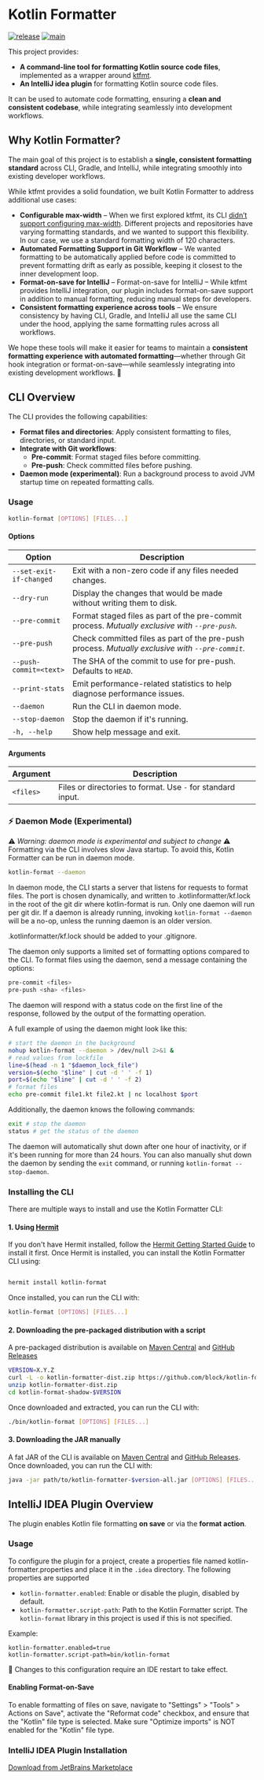 # Kotlin Formatter

[![release](https://img.shields.io/maven-central/v/xyz.block.kotlin-formatter/kotlin-formatter?label=release&color=blue)](https://central.sonatype.com/namespace/xyz.block.kotlin-formatter)
[![main](https://github.com/block/kotlin-formatter/actions/workflows/push.yml/badge.svg)](https://github.com/block/kotlin-formatter/actions/workflows/push.yml)

This project provides:
- **A command-line tool for formatting Kotlin source code files**, implemented as a wrapper around [ktfmt](https://github.com/facebook/ktfmt/tree/main).
- **An IntelliJ idea plugin** for formatting Kotlin source code files.

It can be used to automate code formatting, ensuring a **clean and consistent codebase**, while integrating seamlessly into development workflows.

## Why Kotlin Formatter?
The main goal of this project is to establish a **single, consistent formatting standard** across CLI, Gradle, and IntelliJ, while integrating smoothly into existing developer workflows.

While ktfmt provides a solid foundation, we built Kotlin Formatter to address additional use cases:
- **Configurable max-width** – When we first explored ktfmt, its CLI [didn’t support configuring max-width](https://github.com/facebook/ktfmt/pull/470). Different projects and repositories have varying formatting standards, and we wanted to support this flexibility. In our case, we use a standard formatting width of 120 characters.
- **Automated Formatting Support in Git Workflow** – We wanted formatting to be automatically applied before code is committed to prevent formatting drift as early as possible, keeping it closest to the inner development loop.
- **Format-on-save for IntelliJ** – Format-on-save for IntelliJ – While ktfmt provides IntelliJ integration, our plugin includes format-on-save support in addition to manual formatting, reducing manual steps for developers.
- **Consistent formatting experience across tools** – We ensure consistency by having CLI, Gradle, and IntelliJ all use the same CLI under the hood, applying the same formatting rules across all workflows.

We hope these tools will make it easier for teams to maintain a **consistent formatting experience with automated formatting**—whether through Git hook integration or format-on-save—while seamlessly integrating into existing development workflows. 🚀

## CLI Overview
The CLI provides the following capabilities:
- **Format files and directories**: Apply consistent formatting to files, directories, or standard input.
- **Integrate with Git workflows**:
  - **Pre-commit**: Format staged files before committing.
  - **Pre-push**: Check committed files before pushing.
- **Daemon mode (experimental)**: Run a background process to avoid JVM startup time on repeated formatting calls.

### Usage
```bash
kotlin-format [OPTIONS] [FILES...]
```
#### Options

| Option                  | Description                                                                                |
|-------------------------|-------------------------------------------------------------------------------------------|
| `--set-exit-if-changed` | Exit with a non-zero code if any files needed changes.                                    |
| `--dry-run`             | Display the changes that would be made without writing them to disk.                     |
| `--pre-commit`          | Format staged files as part of the pre-commit process. *Mutually exclusive with `--pre-push`.* |
| `--pre-push`            | Check committed files as part of the pre-push process. *Mutually exclusive with `--pre-commit`.* |
| `--push-commit=<text>`  | The SHA of the commit to use for pre-push. Defaults to `HEAD`.                            |
| `--print-stats`         | Emit performance-related statistics to help diagnose performance issues.                 |
| `--daemon`              | Run the CLI in daemon mode.                                                               |
| `--stop-daemon`         | Stop the daemon if it's running.                                                          |
| `-h, --help`            | Show help message and exit.                                                          |

#### Arguments

| Argument      | Description                                |
|---------------|--------------------------------------------|
| `<files>`     | Files or directories to format. Use `-` for standard input. |

### ⚡ Daemon Mode (Experimental)
⚠️ _Warning: daemon mode is experimental and subject to change_ ⚠️
Formatting via the CLI involves slow Java startup. To avoid this, Kotlin Formatter can be run in daemon mode.
```bash
kotlin-format --daemon
```

In daemon mode, the CLI starts a server that listens for requests to format files. The port is chosen dynamically, and written to .kotlinformatter/kf.lock in the root of the git dir where kotlin-format is run.
Only one daemon will run per git dir. If a daemon is already running, invoking `kotlin-format --daemon` will be a no-op, unless the running daemon is an older version.

.kotlinformatter/kf.lock should be added to your .gitignore.

The daemon only supports a limited set of formatting options compared to the CLI. To format files using the daemon, send a message containing the options:
```bash
pre-commit <files>
pre-push <sha> <files>
```

The daemon will respond with a status code on the first line of the response, followed by the output of the formatting operation.

A full example of using the daemon might look like this:
```bash
# start the daemon in the background
nohup kotlin-format --daemon > /dev/null 2>&1 &
# read values from lockfile
line=$(head -n 1 "$daemon_lock_file")
version=$(echo "$line" | cut -d ' ' -f 1)
port=$(echo "$line" | cut -d ' ' -f 2)
# format files
echo pre-commit file1.kt file2.kt | nc localhost $port
```

Additionally, the daemon knows the following commands:
```bash
exit # stop the daemon
status # get the status of the daemon
```

The daemon will automatically shut down after one hour of inactivity, or if it's been running for more than 24 hours.
You can also manually shut down the daemon by sending the `exit` command, or running `kotlin-format --stop-daemon`.

### Installing the CLI

There are multiple ways to install and use the Kotlin Formatter CLI:

#### 1. Using [Hermit](https://github.com/cashapp/hermit)
If you don't have Hermit installed, follow the [Hermit Getting Started Guide](https://cashapp.github.io/hermit/usage/get-started/) to install it first. Once Hermit is installed, you can install the Kotlin Formatter CLI using:
```bash

hermit install kotlin-format
```
Once installed, you can run the CLI with:
```bash
kotlin-format [OPTIONS] [FILES...]
```

#### 2. Downloading the pre-packaged distribution with a script
A pre-packaged distribution is available on [Maven Central](https://repo1.maven.org/maven2/xyz/block/kotlin-formatter/kotlin-formatter-dist/) and [GitHub Releases](https://github.com/block/kotlin-formatter/releases)
```bash
VERSION=X.Y.Z
curl -L -o kotlin-formatter-dist.zip https://github.com/block/kotlin-formatter/releases/download/$VERSION/kotlin-formatter-dist-$VERSION.zip
unzip kotlin-formatter-dist.zip
cd kotlin-format-shadow-$VERSION
```
Once downloaded and extracted, you can run the CLI with:
```bash
./bin/kotlin-format [OPTIONS] [FILES...]
```
    
#### 3. Downloading the JAR manually
A fat JAR of the CLI is available on [Maven Central](https://repo1.maven.org/maven2/xyz/block/kotlin-formatter/kotlin-formatter/) and [GitHub Releases](https://github.com/block/kotlin-formatter/releases). Once downloaded, you can run the CLI with:
```bash
java -jar path/to/kotlin-formatter-$version-all.jar [OPTIONS] [FILES...]
```

## IntelliJ IDEA Plugin Overview
The plugin enables Kotlin file formatting **on save** or via the **format action**.

### Usage
To configure the plugin for a project, create a properties file named kotlin-formatter.properties and place it in the `.idea` directory. The following properties are supported
- `kotlin-formatter.enabled`: Enable or disable the plugin, disabled by default.
- `kotlin-formatter.script-path`: Path to the Kotlin Formatter script. The `kotlin-format` library in this project is used if this is not specified.

Example:
```properties
kotlin-formatter.enabled=true
kotlin-formatter.script-path=bin/kotlin-format
```

🚨 Changes to this configuration require an IDE restart to take effect.

#### Enabling Format-on-Save
To enable formatting of files on save, navigate to "Settings" > "Tools" > Actions on Save", activate the "Reformat code" checkbox, and ensure that the "Kotlin" file type is selected.
Make sure "Optimize imports" is NOT enabled for the "Kotlin" file type.

### IntelliJ IDEA Plugin Installation
[Download from JetBrains Marketplace](https://plugins.jetbrains.com/plugin/26482-kotlin-formatter)